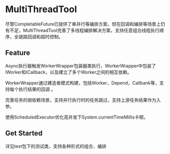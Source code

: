 # MultiThreadTool

尽管CompletableFuture已提供了串并行等编排方案，但在回调和编排等场景上仍有不足，MultiThreadTool完善了多线程编排解决方案，支持任意组合线程执行顺序，全链路回调和超时控制。

## Feature

Async执行器触发WorkerWrapper包装器类执行，WorkerWrapper中包装了IWorker和ICallback，以及建立了多个Worker之间的相互依赖。

WorkerWrapper通过建造者模式构建，包括Worker，Depend，Callbank等，支持每个执行结果的回调 。

完善任务的弱依赖场景，支持并行执行时的任务跳过，支持上游任务结果作为入参。

使用ScheduledExecutor优化高并发下System.currentTimeMillis卡顿。

## Get Started

详见test包下的测试类，支持各种形式的组合、编排

